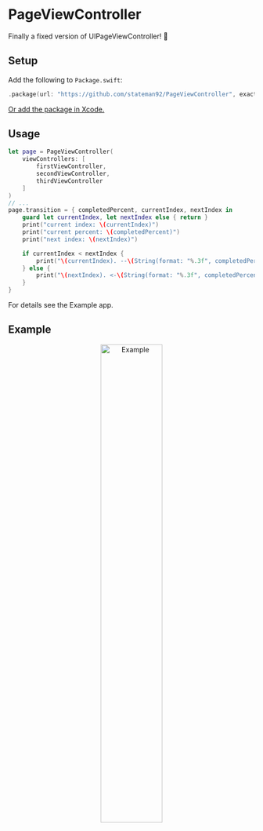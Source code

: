 # PageViewController
Finally a fixed version of UIPageViewController! 🎉

## Setup

Add the following to `Package.swift`:

```swift
.package(url: "https://github.com/stateman92/PageViewController", exact: .init(0, 0, 8))
```

[Or add the package in Xcode.](https://developer.apple.com/documentation/xcode/adding_package_dependencies_to_your_app)

## Usage

```swift
let page = PageViewController(
    viewControllers: [
        firstViewController,
        secondViewController,
        thirdViewController
    ]
)
// ...
page.transition = { completedPercent, currentIndex, nextIndex in
    guard let currentIndex, let nextIndex else { return }
    print("current index: \(currentIndex)")
    print("current percent: \(completedPercent)")
    print("next index: \(nextIndex)")

    if currentIndex < nextIndex {
        print("\(currentIndex). --\(String(format: "%.3f", completedPercent))--> \(nextIndex).")
    } else {
        print("\(nextIndex). <-\(String(format: "%.3f", completedPercent))-- \(currentIndex).")
    }
}
```

For details see the Example app.

## Example

<p style="text-align:center;"><img src="https://github.com/stateman92/PageViewController/blob/main/Resources/screenrecording.gif?raw=true" width="50%" alt="Example"></p>
